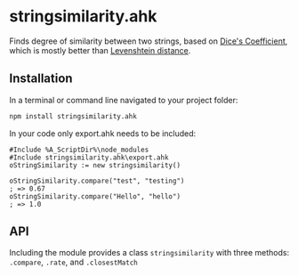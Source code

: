 stringsimilarity.ahk
=================

Finds degree of similarity between two strings, based on [Dice's Coefficient](http://en.wikipedia.org/wiki/S%C3%B8rensen%E2%80%93Dice_coefficient), which is mostly better than [Levenshtein distance](http://en.wikipedia.org/wiki/Levenshtein_distance).


## Installation
In a terminal or command line navigated to your project folder:
```bash
npm install stringsimilarity.ahk
```

In your code only export.ahk needs to be included:
```autohotkey
#Include %A_ScriptDir%\node_modules
#Include stringsimilarity.ahk\export.ahk
oStringSimilarity := new stringsimilarity()

oStringSimilarity.compare("test", "testing")
; => 0.67
oStringSimilarity.compare("Hello", "hello")
; => 1.0
```

## API
Including the module provides a class `stringsimilarity` with three methods: `.compare`, `.rate`, and `.closestMatch`
